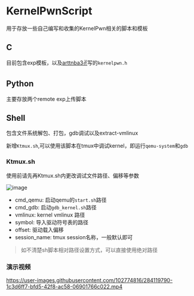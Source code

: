 # KernelPwnScript

用于存放一些自己编写和收集的KernelPwn相关的脚本和模板

## C
目前包含exp模板，以及[arttnba3✌](https://arttnba3.cn/2021/03/03/PWN-0X00-LINUX-KERNEL-PWN-PART-I/#%E7%AC%94%E8%80%85%E8%87%AA%E7%94%A8%E6%A8%A1%E6%9D%BF)写的`kernelpwn.h`

## Python

主要存放两个remote exp上传脚本

## Shell

包含文件系统解包、打包，gdb调试以及extract-vmlinux

新增`Ktmux.sh`,可以使用该脚本在tmux中调试kernel，即运行`qemu-system`和`gdb`

### Ktmux.sh

使用前请先再Ktmux.sh内更改调试文件路径、偏移等参数

![image](https://github.com/Loora1N/KernelPwnScript/assets/102774816/d63928ab-f05e-417e-b906-bc38b2a3b066)

- cmd_qemu: 启动qemu的`start.sh`路径
- cmd_gdb: 启动`gdb_kernel.sh`路径
- vmlinux: kernel vmlinux 路径
- symbol: 导入驱动符号表的路径
- offset: 驱动载入偏移
- session_name: tmux session名称，一般默认即可

> 如不清楚sh脚本相对路径设置方式，可以直接使用绝对路径

### 演示视频
https://user-images.githubusercontent.com/102774816/284119790-1c3d6ff7-bfd5-42f8-ac58-06901766c022.mp4

